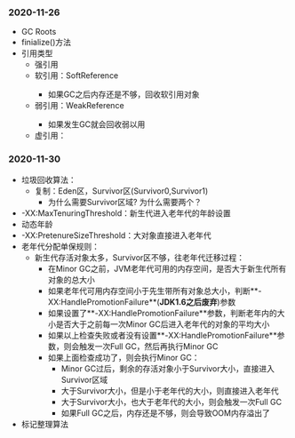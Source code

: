 ### 2020-11-26

- GC Roots
- finialize()方法
- 引用类型
  - 强引用
  - 软引用：SoftReference<ReplicaManager>
    - 如果GC之后内存还是不够，回收软引用对象
  - 弱引用：WeakReference<ReplicaManager>
    - 如果发生GC就会回收弱以用
  - 虚引用：

### 2020-11-30

- 垃圾回收算法：
  - 复制：Eden区，Survivor区(Survivor0,Survivor1)
    - 为什么需要Survivor区域?  为什么需要两个？
- -XX:MaxTenuringThreshold：新生代进入老年代的年龄设置
- 动态年龄
- -XX:PretenureSizeThreshold：大对象直接进入老年代
- 老年代分配单保规则：
  - 新生代存活对象太多，Survivor区不够，往老年代迁移过程：
    - 在Minor GC之前，JVM老年代可用的内存空间，是否大于新生代所有对象的总大小
    - 如果老年代可用内存空间小于先生带所有对象总大小，判断**-XX:HandlePromotionFailure**(**JDK1.6之后废弃**)参数
    - 如果设置了**-XX:HandlePromotionFailure**参数，判断老年内的大小是否大于之前每一次Minor GC后进入老年代的对象的平均大小
    - 如果以上检查失败或者没有设置**-XX:HandlePromotionFailure**参数，则会触发一次Full GC，然后再执行Minor GC
    - 如果上面检查成功了，则会执行Minor GC：
      - Minor GC过后，剩余的存活对象小于Survivor大小，直接进入Survivor区域
      - 大于Survivor大小，但是小于老年代的大小，则直接进入老年代
      - 大于Survivor大小，也大于老年代的大小，则会触发一次Full GC
      - 如果Full GC之后，内存还是不够，则会导致OOM内存溢出了
- 标记整理算法